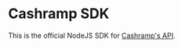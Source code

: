 # Cashramp SDK

This is the official NodeJS SDK for [Cashramp's API](https://cashramp.co/commerce).
